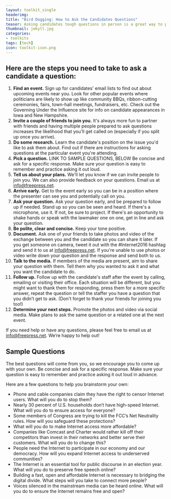 ```yaml
---
layout: toolkit_single
headerimg:
title: "Bird Dogging: How to Ask the Candidates Questions"
teaser: Asking candidates tough questions in person is a great way to push them to take action.
thumbnail: jekyll.jpg
categories:
- toolkits
tags: [tech]
icon: toolkit-icon.png
---
```


## Here are the steps you need to take to ask a candidate a question:

 1. **Find an event.** Sign up for candidates' email lists to find out about upcoming events near you. Look for other popular events where politicians are likely to show up like community BBQs, ribbon-cutting ceremonies, fairs, town-hall meetings, fundraisers, etc. Check out the Governing Under the Influence site for info on candidate appearances in Iowa and New Hampshire.
 1. **Invite a couple of friends to join you.** It's always more fun to partner with friends and having multiple people prepared to ask questions increases the likelihood that you'll get called on (especially if you split up once you arrive).
 1. **Do some research.** Learn the candidate's position on the issue you'd like to ask them about. Find out if there are instructions for asking questions at the particular event you're attending.
 1. **Pick a question.** LINK TO SAMPLE QUESTIONS, BELOW Be concise and ask for a specific response. Make sure your question is easy to remember and practice asking it out loud.
 1. **Tell us about your plans.** We'll let you know if we can invite people to join you. We can also provide feedback on your questions. Email us at info@freepress.net.
 1. **Arrive early.** Get to the event early so you can be in a position where the presenter can see you and potentially call on you.
 1. **Ask your question.** Ask your question early, and be prepared to follow up if needed. Stand up so you can be seen and heard. If there's a microphone, use it. If not, be sure to project. If there's an opportunity to shake hands or speak with the lawmaker one on one, get in line and ask your question.
 1. **Be polite, clear and concise.** Keep your tone positive.
 1. **Document.** Ask one of your friends to take photos and video of the exchange between you and the candidate so you can share it later. If you get someone on camera, tweet it out with the #Internet2016 hashtag and send it to us at info@freepress.net. If you're unable to use photos or video write down your question and the response and send both to us.
 1. **Talk to the media.** If members of the media are present, aim to share your question with them. Tell them why you wanted to ask it and what you want the candidate to do.
 1. **Follow up.** Follow up with the candidate's staff after the event by calling, emailing or visiting their office. Each situation will be different, but you might want to thank them for responding, press them for a more specific answer, repeat the question or tell the staffer you have a question that you didn’t get to ask. (Don't forget to thank your friends for joining you too!)
 1. **Determine your next steps.** Promote the photos and video via social media. Make plans to ask the same question or a related one at the next event.

If you need help or have any questions, please feel free to email us at info@freepress.net. We’re happy to help out!


## Sample Questions
The best questions will come from you, so we encourage you to come up with your own. Be concise and ask for a specific response. Make sure your question is easy to remember and practice asking it out loud in advance.

Here are a few questions to help you brainstorm your own:

 * Phone and cable companies claim they have the right to censor Internet users. What will you do to stop them?
 * Nearly 30 percent of U.S. households don’t have high-speed Internet. What will you do to ensure access for everyone?
 * Some members of Congress are trying to kill the FCC’s Net Neutrality rules. How will you safeguard these protections?
 * What will you do to make Internet access more affordable?
 * Companies like Comcast and Charter would rather kill off their competitors than invest in their networks and better serve their customers. What will you do to change this?
 * People need the Internet to participate in our economy and our democracy. How will you expand Internet access to underserved communities?
 * The Internet is an essential tool for public discourse in an election year. What will you do to preserve free speech online?
 * Building a fast, open and affordable Internet is necessary to bridging the digital divide. What steps will you take to connect more people?
 * Voices silenced in the mainstream media can be heard online. What will you do to ensure the Internet remains free and open?
